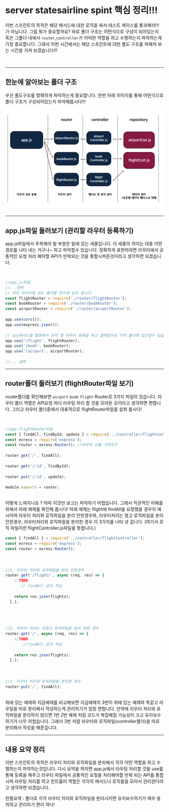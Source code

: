 # server statesairline spint 핵심 정리!!!
이번 스프린트의 목적은 해당 메서드에 대한 로직을 짜서 테스트 케이스를 통과해라!!! 가 아닙니다. 그럼 뭐가 중요할까요? 바로 폴더 구조는 어떤식으로 구성이 되어있는지 혹은 그폴더 내에서 `router`,`controller`가 어떠한 역할을 하고 수행하는지 파악하는게 가장 중요합니다. 그래서 이번 시간에서는 해당 스프린트에 대한 폴도 구조를 파헤쳐 보는 시간을 가져 보겠습니다!!!

<br />

---

## 한눈에 알아보는 폴더 구조
우선 폴도구조를 명확하게 파악하는게 중요합니다. 한번 아래 이미지를 통해 어떤식으로 폴더 구조가 구성되어있는지 파악해봅시다!!!
<br />
<br />
![](./image/appserver.png)

---

## app.js파일 둘러보기 (관리할 라우터 등록하기)
app.js파일에서 주목해야 될 부분은 밑에 있는 세줄입니다. 이 세줄의 의미는 대충 어떤 경로를 나타 내는 거구나~ 하고 파악할수 있습니다. 정확하게 표현하자면 라우터에서 공통적인 요청 처리 해야할 API가 반복되는 것을 통합시켜준것이라고 생각하면 되겠습니다.

<br />

```js
//app.js파일
//...생략
// 각각 라우터에 있는 폴더를 변수에 담아 줍니다.
const flightRouter = require('./router/flightRouter');
const bookRouter = require('./router/bookRouter');
const airportRouter = require('./router/airportRouter');

app.use(cors());
app.use(express.json());

// use메서드를 활용해서 관리 할 라우터 등록을 하고 콜백함수로 각각 폴더에 접근할수 있습니다.
app.use('/flight', flightRouter);
app.use('/book', bookRouter);
app.use('/airport', airportRouter);

//... 생략
```

---

## router폴더 둘러보기 (flightRouter파일 보기)
router폴더를 확인해보면 `airport` `book` `flight` Router로 3가지 파일이 있습니다. 라우터 폴더 역할은 API요청 마다 라우팅 처리 할 것을 모아둔 곳이라고 생각하면 편합니다. 그리고 라우터 폴더중에서 대표적으로 flightRouter파일을 살펴 봅시다!

<br />

```js
//app.flightRouter파일
const { findAll, findById, update } = require('../controller/flightController'); //컨트롤러에 있는 메서드 가져오기
const exress = require('express');
const router = exress.Router(); //라우터 모듈 가져오기

router.get('/', findAll);

router.get('/:id', findById);

router.put('/:id', update);

module.exports = router;
```
<br />
어떻게 느껴지나요 ? 아마 이것만 보고는 파악하기 어렵습니다. 그래서 직관적인 이해를 위해서 아래 예제를 확인해 봅시다! 아래 예제는 flight에 findAll을 요청했을 경우의 예시이며 라우터 처리와 로직파일을 분리 안한경우와, 라우터처리는 했고 로직파일을 분리 안한경우, 라우터처리와 로직파일을 분리한 경우 이 3가지를 나타 낸 겁니다. (여기서 로직 파일이란 flightController.js파일을 뜻합니다.)  
<br />

```js
const { findAll } = require('../controller/flightController');
const exress = require('express');
const router = exress.Router();



//1. 라우터 처리와 로직파일을 분리 안한경우
router.get('/flight/', async (req, res) => {
    //TODO: 
       // findAll 로직 작성

    return res.json(flights);
  },);




//2. 라우터 처리는 하였고 로직파일을 분리 안한 경우
router.get('/', async (req, res) => {
    //TODO: 
        //findAll 로직 작성

    return res.json(flights);
  },);



//3. 라우터 처리와 로직파일을 분리한 경우
router.put('/', findAll);

```
<br />
위에 있는 예제와 지금예제를 비교해보면 지금예제의 3번이 위에 있는 예제와 똑같고 라우팅을 따로 분리해서 작성하는게 관리하기가 엄청 편합니다. 만약에 라우터 처리와 로직파일을 분리하지 않으면 1번 2번 예제 처럼 코드가 복잡해질 가능성이 크고 유지보수하기가 너무 어렵습니다. 그래서 3번 처럼 라우터와 로직파일(controller폴더)을 따로 분리해서 작성을 해준겁니다.

---

## 내용 요약 정리

이번 스프린트의 목적은 라우터 처리와 로직파일을 분리해서 각각 어떤 역할을 하고 수행하는지 파악하는것입니다. 다시 요약을 하자면 app.js에서 라우팅 처리할 것을 use를 통해 등록을 해주고 라우터 파일에서 공통적인 요청을 처리해야할 반복 되는 API를 통합시켜 라우팅 처리를 하고 컨트룰러 역할은 각각의 메서드나 로직들을 모아서 관리한다라고 생각하면 되겠습니다.<br>

한줄요약 : 폴더로 각각 라우터 처리와 로직파일을 분리시키면 유지보수하기가 매우 용의하고 관리하기 편리 하다!